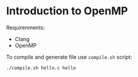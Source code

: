 # Introduction to OpenMP

Requirenments:

- Clang
- OpenMP

To compile and generate file use `compile.sh` script:

    ./compile.sh hello.c hello

